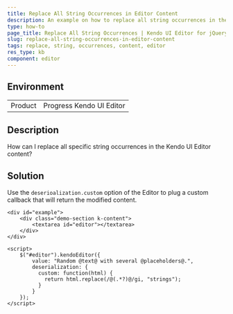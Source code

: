 ```yaml
---
title: Replace All String Occurrences in Editor Content
description: An example on how to replace all string occurrences in the Kendo UI Editor content.
type: how-to
page_title: Replace All String Occurrences | Kendo UI Editor for jQuery
slug: replace-all-string-occurrences-in-editor-content
tags: replace, string, occurrences, content, editor
res_type: kb
component: editor
---
```


## Environment

<table>
 <tr>
  <td>Product</td>
  <td>Progress Kendo UI Editor</td>
 </tr>
</table>

## Description

How can I replace all specific string occurrences in the Kendo UI Editor content?

## Solution

Use the `deserioalization.custom` option of the Editor to plug a custom callback that will return the modified content.

```dojo
<div id="example">
    <div class="demo-section k-content">
        <textarea id="editor"></textarea>
    </div>
</div>

<script>
    $("#editor").kendoEditor({
      	value: "Random @text@ with several @placeholders@.",
        deserialization: {
          custom: function(html) {
            return html.replace(/@(.*?)@/gi, "strings");
          }
        }
    });
</script>

```
